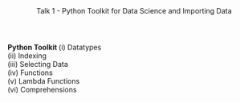 <header> Talk 1 - Python Toolkit for Data Science and Importing Data </header>

<b> Python Toolkit </b>
(i) Datatypes <br>
(ii) Indexing <br>
(iii) Selecting Data <br>
(iv) Functions <br>
(v) Lambda Functions <br>
(vi) Comprehensions <br>
